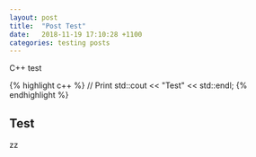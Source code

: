 ```yaml
---
layout: post
title:  "Post Test"
date:   2018-11-19 17:10:28 +1100
categories: testing posts
---
```


C++ test

{% highlight c++ %}
// Print
std::cout << "Test" << std::endl;
{% endhighlight %}

## Test #

zz